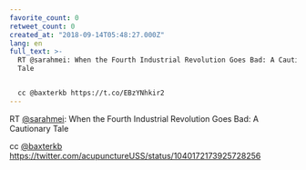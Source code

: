 ```yaml
---
favorite_count: 0
retweet_count: 0
created_at: "2018-09-14T05:48:27.000Z"
lang: en
full_text: >-
  RT @sarahmei: When the Fourth Industrial Revolution Goes Bad: A Cautionary
  Tale


  cc @baxterkb https://t.co/EBzYNhkir2
---
```


RT [@sarahmei](https://twitter.com/sarahmei): When the Fourth Industrial
Revolution Goes Bad: A Cautionary Tale

cc [@baxterkb](https://twitter.com/baxterkb)
<https://twitter.com/acupunctureUSS/status/1040172173925728256>
